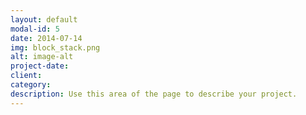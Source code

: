 ```yaml
---
layout: default
modal-id: 5
date: 2014-07-14
img: block_stack.png
alt: image-alt
project-date:
client: 
category: 
description: Use this area of the page to describe your project. 
---
```

